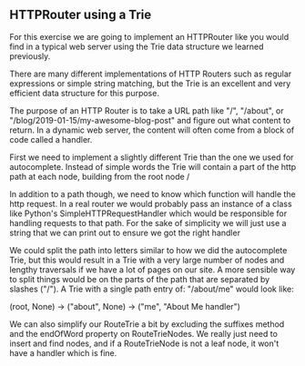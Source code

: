 ## HTTPRouter using a Trie

For this exercise we are going to implement an HTTPRouter like you would find in a typical web server using the Trie 
data structure we learned previously.

There are many different implementations of HTTP Routers such as regular expressions or simple string matching, 
but the Trie is an excellent and very efficient data structure for this purpose.

The purpose of an HTTP Router is to take a URL path like "/", "/about", or "/blog/2019-01-15/my-awesome-blog-post" 
and figure out what content to return. In a dynamic web server, 
the content will often come from a block of code called a handler.

First we need to implement a slightly different Trie than the one we used for autocomplete. 
Instead of simple words the Trie will contain a part of the http path at each node, building from the root node /

In addition to a path though, we need to know which function will handle the http request. 
In a real router we would probably pass an instance of a class like Python's SimpleHTTPRequestHandler which would be 
responsible for handling requests to that path. For the sake of simplicity we will just use a string that we can print 
out to ensure we got the right handler

We could split the path into letters similar to how we did the autocomplete Trie, but this would result in a Trie with 
a very large number of nodes and lengthy traversals if we have a lot of pages on our site. A more sensible way to split 
things would be on the parts of the path that are separated by slashes ("/"). A Trie with a single path entry of: 
"/about/me" would look like:

(root, None) -> ("about", None) -> ("me", "About Me handler")

We can also simplify our RouteTrie a bit by excluding the suffixes method and the endOfWord property on RouteTrieNodes. 
We really just need to insert and find nodes, and if a RouteTrieNode is not a leaf node, it won't have a handler which 
is fine.

